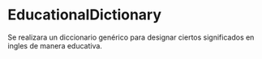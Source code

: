 # EducationalDictionary
Se realizara un diccionario genérico para designar ciertos significados en ingles de manera educativa. 
